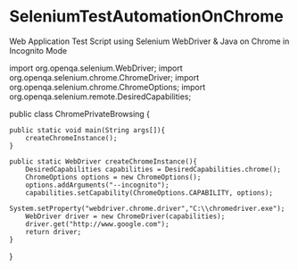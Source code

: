 # SeleniumTestAutomationOnChrome
Web Application Test Script using Selenium WebDriver &amp; Java on Chrome in Incognito Mode

import org.openqa.selenium.WebDriver;
import org.openqa.selenium.chrome.ChromeDriver;
import org.openqa.selenium.chrome.ChromeOptions;
import org.openqa.selenium.remote.DesiredCapabilities;

public class ChromePrivateBrowsing {

    public static void main(String args[]){
        createChromeInstance();
    }

    public static WebDriver createChromeInstance(){
        DesiredCapabilities capabilities = DesiredCapabilities.chrome();
        ChromeOptions options = new ChromeOptions();
        options.addArguments("--incognito");
        capabilities.setCapability(ChromeOptions.CAPABILITY, options);
        System.setProperty("webdriver.chrome.driver","C:\\chromedriver.exe");
        WebDriver driver = new ChromeDriver(capabilities);
        driver.get("http://www.google.com");
        return driver;
    }
}
